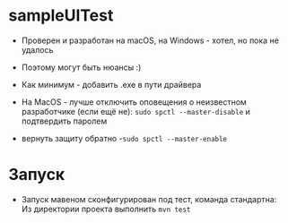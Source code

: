 # sampleUITest  

* Проверен и разработан на macOS, на Windows - хотел, но пока не удалось  
* Поэтому могут быть нюансы :)
* Как минимум - добавить .exe в пути драйвера

* На MacOS - лучше отключить оповещения о неизвестном разработчике (если ещё не):
    `sudo spctl --master-disable` и подтвердить паролем 
* вернуть защиту обратно -`sudo spctl --master-enable`

# Запуск
* Запуск мавеном сконфигурирован под тест, команда стандартна:  
  Из директории проекта выполнить `mvn test`